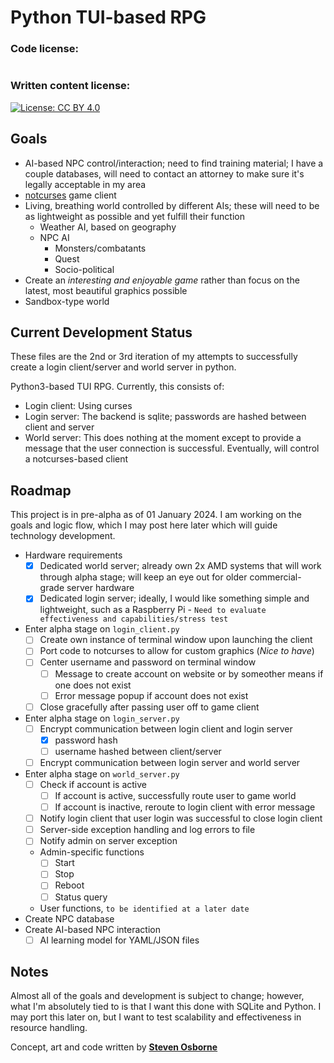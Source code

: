 # Python TUI-based RPG
### Code license:
<p align="left">
  <a aria-label="Code license" href="https://github.com/primer/css/blob/main/LICENSE">
    <img src="https://img.shields.io/github/license/primer/css.svg" alt="">
  </a>
</p>

### Written content license:

[![License: CC BY 4.0](https://img.shields.io/badge/License-CC_BY_4.0-lightgrey.svg)](https://creativecommons.org/licenses/by/4.0/)

Goals
------------------
- AI-based NPC control/interaction; need to find training material; I have a couple databases, will need to contact an attorney to make sure it's legally acceptable in my area
- [notcurses](https://github.com/dankamongmen/notcurses) game client
- Living, breathing world controlled by different AIs; these will need to be as lightweight as possible and yet fulfill their function
  - Weather AI, based on geography
  - NPC AI
    - Monsters/combatants
    - Quest
    - Socio-political
- Create an *interesting and enjoyable game* rather than focus on the latest, most beautiful graphics possible
- Sandbox-type world

Current Development Status
------------------
These files are the 2nd or 3rd iteration of my attempts to successfully create a login client/server and world server in python.

Python3-based TUI RPG. Currently, this consists of:
- Login client: Using curses
- Login server: The backend is sqlite; passwords are hashed between client and server
- World server: This does nothing at the moment except to provide a message that the user connection is successful. Eventually, will control a notcurses-based client

Roadmap
------------------
This project is in pre-alpha as of 01 January 2024. I am working on the goals and logic flow, which I may post here later which will guide technology development.

- Hardware requirements
  - [x] Dedicated world server; already own 2x AMD systems that will work through alpha stage; will keep an eye out for older commercial-grade server hardware
  - [x] Dedicated login server; ideally, I would like something simple and lightweight, such as a Raspberry Pi - `Need to evaluate effectiveness and capabilities/stress test`
- Enter alpha stage on `login_client.py`
  - [ ] Create own instance of terminal window upon launching the client
  - [ ] Port code to notcurses to allow for custom graphics (*Nice to have*)
  - [ ] Center username and password on terminal window
    - [ ] Message to create account on website or by someother means if one does not exist
    - [ ] Error message popup if account does not exist
  - [ ] Close gracefully after passing user off to game client
- Enter alpha stage on `login_server.py`
  - [ ] Encrypt communication between login client and login server
    - [x] password hash
    - [ ] username hashed between client/server
  - [ ] Encrypt communication between login server and world server
- Enter alpha stage on `world_server.py`
  - [ ] Check if account is active
    - [ ] If account is active, successfully route user to game world
    - [ ] If account is inactive, reroute to login client with error message
  - [ ] Notify login client that user login was successful to close login client
  - [ ] Server-side exception handling and log errors to file
  - [ ] Notify admin on server exception
  - Admin-specific functions
    - [ ] Start
    - [ ] Stop
    - [ ] Reboot
    - [ ] Status query
  - User functions, `to be identified at a later date`
- Create NPC database
- Create AI-based NPC interaction
  -  [ ] AI learning model for YAML/JSON files

Notes
------------------
Almost all of the goals and development is subject to change; however, what I'm absolutely tied to is that I want this done with SQLite and Python. I may port this later on, but I want to test scalability and effectiveness in resource handling.

Concept, art and code written by **[Steven Osborne](mailto:fjallravn@runbox.com)**
